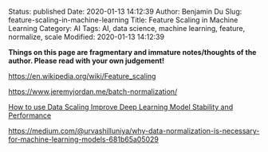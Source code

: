 Status: published
Date: 2020-01-13 14:12:39
Author: Benjamin Du
Slug: feature-scaling-in-machine-learning
Title: Feature Scaling in Machine Learning
Category: AI
Tags: AI, data science, machine learning, feature, normalize, scale
Modified: 2020-01-13 14:12:39

**Things on this page are fragmentary and immature notes/thoughts of the author. Please read with your own judgement!**

https://en.wikipedia.org/wiki/Feature_scaling

https://www.jeremyjordan.me/batch-normalization/

[How to use Data Scaling Improve Deep Learning Model Stability and Performance](https://machinelearningmastery.com/how-to-improve-neural-network-stability-and-modeling-performance-with-data-scaling/)

https://medium.com/@urvashilluniya/why-data-normalization-is-necessary-for-machine-learning-models-681b65a05029
